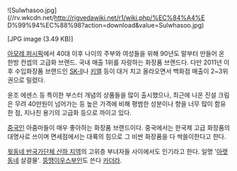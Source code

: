 ![Sulwhasoo.jpg](//rv.wkcdn.net/http://rigvedawiki.net/r1/wiki.php/%EC%84%A4%E
D%99%94%EC%88%98?action=download&value=Sulwhasoo.jpg)

[JPG image (3.49 KB)]

  
[아모레 퍼시픽](%EC%95%84%EB%AA%A8%EB%A0%88%20%ED%8D%BC%EC%8B%9C%ED%94%BD.md)에서
40대 이후 나이의 주부와 여성들을 위해 90년도 말부터 만들어 온 한방 컨셉의 고급화 브랜드. 국내 매출 1위를 자랑하는 화장품 브랜드다.
다만 2011년 이후 수입화장품 브랜드인 [SK-ll](SK-ll.md)나 [키엘](%ED%82%A4%EC%97%98.md) 등이
대거 치고 올라오면서 백화점 매출이 2~3위권으로 밀렸다.

윤조 에센스 등 특이한 부스터 개념의 상품들을 많이 출시했으나, 최근에 나온 진설 크림은 무려 40만원이 넘어가는 등 높은 가격에 비해
평범한 성분이나 향을 너무 많이 함유한 점, 지나친 용기의 고급화 등으로 까이고 있다.

[중국인](%EC%A4%91%EA%B5%AD%EC%9D%B8.md) 아줌마들이 매우 좋아하는 화장품 브랜드이다. 중국에서는 한국제 고급
화장품의 대명사로 쓰이며 면세점에서는 대륙의 힘으로 그 비싼 화장품을 다 싹쓸이한다고 한다.

[윗동네 반국가단체 산하 지역](%EB%B6%81%ED%95%9C.md)의 고위층 부녀자들 사이에서도 인기라고 한다. 일명
'[아랫동네](%EB%8C%80%ED%95%9C%EB%AF%BC%EA%B5%AD.md) 살결물'. [ 뚱땡이우스부인](%EB%A6%AC%EC%84%A4%EC%A3%BC.md)도 쓴다
[카더라](%EC%B9%B4%EB%8D%94%EB%9D%BC.md).

